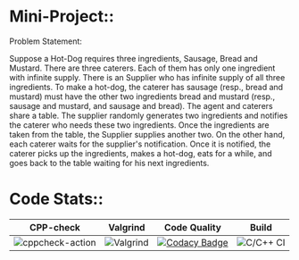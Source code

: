 # Mini-Project::

Problem Statement:

Suppose a Hot-Dog requires three ingredients, Sausage, Bread and Mustard. There are three caterers. Each of them has only one ingredient with infinite supply. There is an Supplier who has infinite supply of all three ingredients. To make a hot-dog, the caterer has sausage (resp., bread and mustard) must have the other two ingredients bread and mustard (resp., sausage and mustard, and sausage and bread). The agent and caterers share a table. The supplier randomly generates two ingredients and notifies the caterer who needs these two ingredients. Once the ingredients are taken from the table, the Supplier supplies another two. On the other hand, each caterer waits for the supplier's notification. Once it is notified, the caterer picks up the ingredients, makes a hot-dog, eats for a while, and goes back to the table waiting for his next ingredients.

# Code Stats::
|CPP-check|Valgrind|Code Quality|Build|
|---------|--------|------------|-----|
|![cppcheck-action](https://github.com/99002549/Mini-Project/workflows/cppcheck-action/badge.svg)|![Valgrind](https://github.com/99002549/Mini-Project/workflows/Valgrind/badge.svg)|[![Codacy Badge](https://app.codacy.com/project/badge/Grade/6bb973b2be7c46ed917c331fdf0bd7b3)](https://www.codacy.com/gh/99002549/Mini-Project/dashboard?utm_source=github.com&amp;utm_medium=referral&amp;utm_content=99002549/Mini-Project&amp;utm_campaign=Badge_Grade)|![C/C++ CI](https://github.com/99002549/Mini-Project/workflows/C/C++%20CI/badge.svg)|
